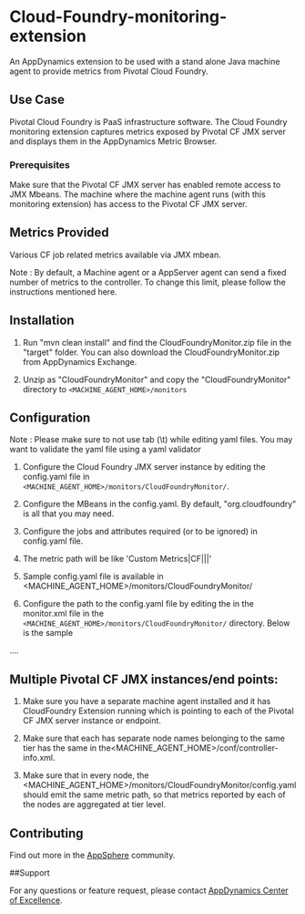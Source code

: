Cloud-Foundry-monitoring-extension
==================================

An AppDynamics extension to be used with a stand alone Java machine agent to provide metrics from Pivotal Cloud Foundry.

## Use Case

Pivotal Cloud Foundry is PaaS infrastructure software. The Cloud Foundry monitoring extension captures metrics exposed by Pivotal CF JMX server and displays them in the AppDynamics Metric Browser.

### Prerequisites

Make sure that the Pivotal CF JMX server has enabled remote access to JMX Mbeans.
The machine where the machine agent runs (with this monitoring extension) has access to the Pivotal CF JMX server.

## Metrics Provided
 
Various CF job related metrics available via JMX mbean.

Note : By default, a Machine agent or a AppServer agent can send a fixed number of metrics to the controller. To change this limit, please follow the instructions mentioned here.
 
## Installation
 
1. Run "mvn clean install" and find the CloudFoundryMonitor.zip file in the "target" folder. You can also download the CloudFoundryMonitor.zip from AppDynamics Exchange.

2. Unzip as "CloudFoundryMonitor" and copy the "CloudFoundryMonitor" directory to `<MACHINE_AGENT_HOME>/monitors`
 
## Configuration
 
Note : Please make sure to not use tab (\t) while editing yaml files. You may want to validate the yaml file using a yaml validator
 
1. Configure the Cloud Foundry JMX server instance by editing the config.yaml file in `<MACHINE_AGENT_HOME>/monitors/CloudFoundryMonitor/`.

2. Configure the MBeans in the config.yaml. By default, "org.cloudfoundry" is all that you may need.

3. Configure the jobs and attributes required (or to be ignored) in config.yaml file.

4. The metric path will be like 'Custom Metrics|CF|<job-name>|<index>|<attribute-name>'

5. Sample config.yaml file is available in <MACHINE_AGENT_HOME>/monitors/CloudFoundryMonitor/

6. Configure the path to the config.yaml file by editing the <task-arguments> in the monitor.xml file in the `<MACHINE_AGENT_HOME>/monitors/CloudFoundryMonitor/` directory. Below is the sample
 
<task-arguments>
<!-- config file-->
<argument name="config-file" is-required="true" default-value="monitors/CloudFoundryMonitor/config.yaml" />
....
</task-arguments>
 
## Multiple Pivotal CF JMX instances/end points:
 
1. Make sure you have a separate machine agent installed and it has CloudFoundry Extension running which is pointing to each of the Pivotal CF JMX server instance or endpoint. 
 
2. Make sure that each has separate node names belonging to the same tier has the same <tier-name> in the<MACHINE_AGENT_HOME>/conf/controller-info.xml. 
 
3. Make sure that in every node, the <MACHINE_AGENT_HOME>/monitors/CloudFoundryMonitor/config.yaml should emit the same metric path, so that metrics reported by each of the nodes are aggregated at tier level.
 
## Contributing
 
Find out more in the [AppSphere](http://community.appdynamics.com/t5/AppDynamics-eXchange/Cloud-Foundry-Monitoring-Extension/idi-p/9428) community.
 
##Support

For any questions or feature request, please contact [AppDynamics Center of Excellence](mailto:ace-request@appdynamics.com).




